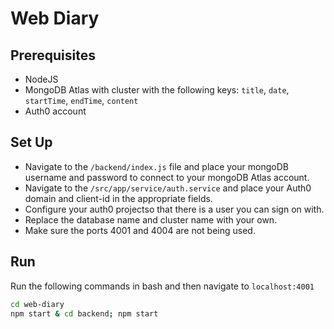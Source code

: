 # Web Diary

## Prerequisites
* NodeJS
* MongoDB Atlas with cluster with the following keys: `title`, `date`, `startTime`, `endTime`, `content`
* Auth0 account

## Set Up
* Navigate to the `/backend/index.js` file and place your mongoDB username and password to connect to your mongoDB Atlas account.
* Navigate to the `/src/app/service/auth.service` and place your Auth0 domain and client-id in the appropriate fields.
* Configure your auth0 projectso that there is a user you can sign on with.
* Replace the database name and cluster name with your own.
* Make sure the ports 4001 and 4004 are not being used.

## Run
Run the following commands in bash and then navigate to `localhost:4001`
```bash
cd web-diary
npm start & cd backend; npm start
```

